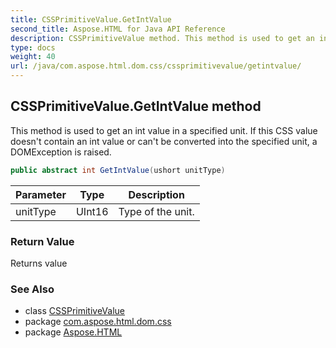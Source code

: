 ```yaml
---
title: CSSPrimitiveValue.GetIntValue
second_title: Aspose.HTML for Java API Reference
description: CSSPrimitiveValue method. This method is used to get an int value in a specified unit. If this CSS value doesnt contain an int value or cant be converted into the specified unit a DOMException is raised
type: docs
weight: 40
url: /java/com.aspose.html.dom.css/cssprimitivevalue/getintvalue/
---
```

## CSSPrimitiveValue.GetIntValue method

This method is used to get an int value in a specified unit. If this CSS value doesn't contain an int value or can't be converted into the specified unit, a DOMException is raised.

```java
public abstract int GetIntValue(ushort unitType)
```

| Parameter | Type | Description |
| --- | --- | --- |
| unitType | UInt16 | Type of the unit. |

### Return Value

Returns value

### See Also

* class [CSSPrimitiveValue](../)
* package [com.aspose.html.dom.css](../../cssprimitivevalue/)
* package [Aspose.HTML](../../../)
